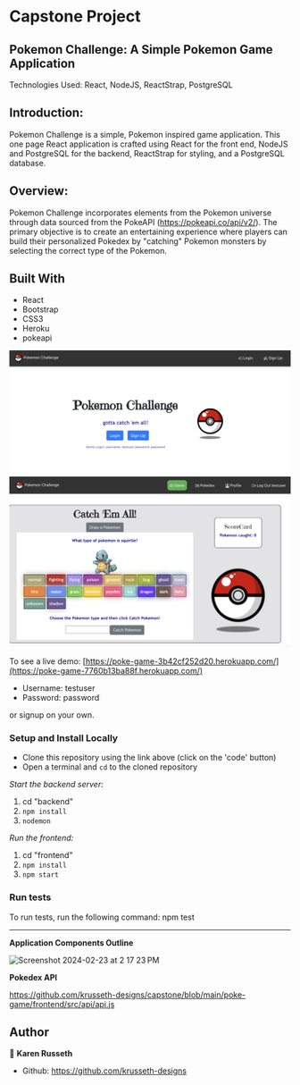 # Capstone Project 

## Pokemon Challenge: A Simple Pokemon Game Application  ##
Technologies Used: React, NodeJS, ReactStrap, PostgreSQL

## Introduction:
Pokemon Challenge is a simple, Pokemon inspired game application. This one page React application is crafted using React for the front end, NodeJS and PostgreSQL for the backend, ReactStrap for styling, and a PostgreSQL database.

## Overview:
Pokemon Challenge incorporates elements from the Pokemon universe through data sourced from the PokeAPI (https://pokeapi.co/api/v2/). The primary objective is to create an entertaining experience where players can build their personalized Pokedex by "catching" Pokemon monsters by selecting the correct type of the Pokemon. 

## Built With

- React
- Bootstrap
- CSS3
- Heroku
- pokeapi

![capture 1](capture1.png)
![capture 2](capture2.png)



To see a live demo: [https://poke-game-3b42cf252d20.herokuapp.com/](https://poke-game-7760b13ba88f.herokuapp.com/)
* Username: testuser
* Password: password

or signup on your own. 


### Setup and Install Locally

- Clone this repository using the link above (click on the 'code' button)
- Open a terminal and `cd` to the cloned repository

*Start the backend server:*
1. cd "backend"
2. `npm install`
3. `nodemon`

*Run the frontend:*
1. cd "frontend"
2. `npm install`
3. `npm start`

### Run tests
To run tests, run the following command: npm test

------------------------------------------------------------

**Application Components Outline** 


<img width="290" alt="Screenshot 2024-02-23 at 2 17 23 PM" src="https://github.com/krusseth-designs/capstone/assets/66326669/9ca2e996-57f5-4457-af7b-865035be5018">


**Pokedex API**

https://github.com/krusseth-designs/capstone/blob/main/poke-game/frontend/src/api/api.js


## Author

👤  **Karen Russeth** 
- Github: https://github.com/krusseth-designs


